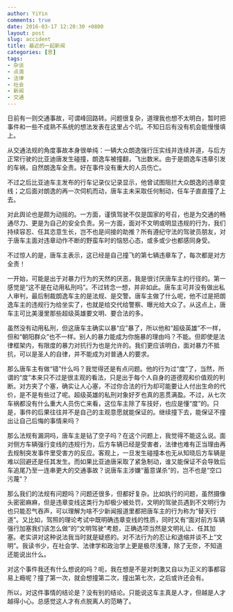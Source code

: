 ```yaml
---
author: YiYin
comments: true
date: 2016-03-17 12:20:30 +0800
layout: post
slug: accident
title: 最近的一起新闻
categories: [思]
tags:
- 杂谈
- 点滴
- 法律
- 社会
- 新闻
- 交通
---
```


日前有一则交通事故，可谓峰回路转。问题很复杂，道理我也想不太明白，暂时把事件和一些不成熟不系统的想法发表在这里占个坑。不知日后有没有机会能慢慢填上。

从交通法规的角度事故本身很单纯：一辆大众朗逸强行压实线并连续并道，与后方正常行驶的比亚迪唐发生碰撞，朗逸车被撞翻，飞出数米。由于是朗逸车违章引发的车祸，自然朗逸车全责。好在事件没有重大的人员伤亡。

不过之后比亚迪车主发布的行车记录仪记录显示，他曾试图阻拦大众朗逸的违章变线；之后面对朗逸的再一次伺机而动，唐车主未采取任何制动，任车子直直撞了上去。

对此舆论也是颇为动摇的。一方面，谨慎驾驶不仅是国家的号召，也是为交通的畅通尽力、更是为自己的安全负责。另一方面，面对不文明或明显违规的行为，我们持续容忍、任其恣意生长，岂不也是间接的助推？所有遵纪守法的驾驶员朋友，对于唐车主面对违章动作不断的野蛮车时的恼怒心态，或多或少也都感同身受。

不过惊人的是，唐车主表示，这已经是自己撞飞的第七辆违章车了，每次都是对方全责！

一开始，可能是出于对暴力行为的天然的厌恶，我是很讨厌唐车主的行径的。第一感觉是“这不是在动用私刑吗”。不过转念一想，并非如此。唐车主可并没有做出私人审判，最后制裁朗逸车主的是法规、是交警。唐车主做了什么呢，他不过是把朗逸车主的违规行为给坐实了，也就是给交代给警察、曝光给大众了。从这点上，唐车主可比美漫里那些超级英雄要文明、要合法的多。

虽然没有动用私刑，但这唐车主确实以暴“应”暴了，所以他和“超级英雄”不一样，但和“朝阳群众”也不一样。别人的暴力能成为你施暴的理由吗？不能。但即使是法律框架内，有限度的暴力对抗行为也是允许的。我们更应该明白，面对暴力不抵抗，可以是圣人的自律，并不能成为对普通人的要求。

那么唐车主有做“错”什么吗？我觉得还是有点问题。他的行为过“度”了，当然，所谓的“度”本来只不过是很主观的看法，只是出于每个人自身的道德观和价值观的判断。对方夹了个塞，确实让人心塞，不过你合法的行为却可能要让人付出生命的代价，是不是有些过了呢。超级英雄的私刑对象好歹也真的恶贯满盈。不过，从七次车祸都没有什么重大人员伤亡来看，这位车主除了车技好，也应是懂“度”的。只是，事件的后果往往并不是自己的主观意愿就能保证的。继续撞下去，能保证不撞出让自己后悔的事情来吗？

那么法规有漏洞吗，唐车主是钻了空子吗？在这个问题上，我觉得不能这么说。面对侧方车辆强行变线的违规行为，后方车辆已经是受害者，法律也难有正当理由再去规制突发事件里受害方的反应。客观上，一旦发生碰撞本也无从知晓后方车辆是难以回避还是任其发生。而如果比亚迪唐采取了紧急制动，谁又能保证不会导致后车追尾乃至一连串更大的交通事故？说唐车主涉嫌“蓄意谋杀”的，岂不也是“空口污蔑”？

那么我们的法规有问题吗？问题还很多，但都好复杂。比如执行的问题，虽然摄像头密密麻麻，但是违章变线这类行为却极少被处罚，文明的驾驶员遇到不文明行为也只能忍气吞声，可以理解为啥不少新闻报道里都把唐车主的行为称为“替天行道”。又比如，驾照的理论考试中既明确违章变线的性质，同时又有“面对前方车辆强行加塞我们该怎么做”的“文明驾驶”考题，正确选项当然是文明礼让、任其加塞。老实讲对这种说法我当时就是疑惑的。对不法行为的忍让和退缩并谈不上“文明”。我读书少，在社会学、法律学和政治学上更是极尽浅薄，除了无奈，不知道还能说出什么。

对这个事件我还有什么想说的吗？呃，我在想是不是对刺激又自以为正义的事都容易上瘾呢？撞了第一次，就会想撞第二次，撞出第七次，之后或许还会有。

所以，对这件事情的结论是？没有别的结论。只能说这车主真是人才，但越是人才越得小心。总感觉这人才有点脱离人的范畴了。

